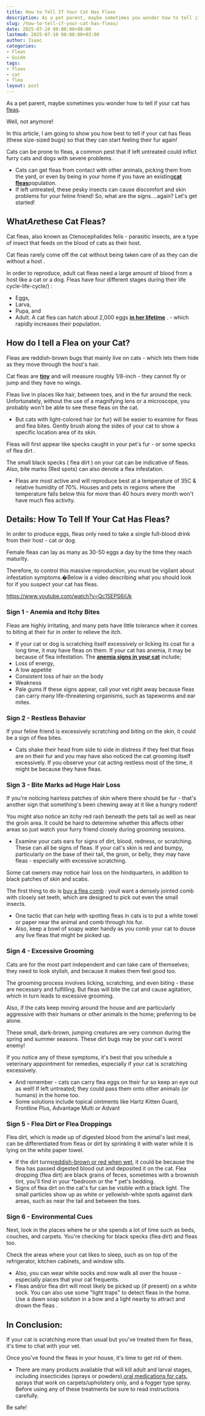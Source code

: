 ```yaml
---
title: How to Tell If Your Cat Has Fleas
description: As a pet parent, maybe sometimes you wonder how to tell if your cat has fleas. Well, not anymore! In this article, I am going to show you how best to tell if...
slug: /how-to-tell-if-your-cat-has-fleas/
date: 2025-07-10 00:00:00+00:00
lastmod: 2025-07-10 00:00:00+03:00
author: Isaac
categories:
- Fleas
- Guide
tags:
- fleas
- cat
- flea
layout: post
---
```

As a pet parent, maybe sometimes you wonder how to tell if your cat has [fleas](https://pestpolicy.com/cat-fleas-vs-dog-fleas/).

Well, not anymore!

In this article, I am going to show you how best to tell if your cat has fleas (these size-sized bugs) so that they can start feeling their fur again!

Cats can be prone to fleas, a common pest that if left untreated could inflict furry cats and
dogs
with severe problems.
- Cats can get fleas from contact with other animals, picking them from the yard, or even by being in your home if you have an existing[**cat fleas**](https://extension.psu.edu/cat-fleas)population.
- If left untreated, these pesky insects can cause discomfort and skin problems for your feline friend!
So, what are the signs....again? Let's get started!

## What*Are*these Cat Fleas?
Cat fleas, also known as Ctenocephalides felis - parasitic insects, are a type of insect that feeds on the blood of cats as their host.

Cat fleas rarely come off the cat without being taken care of as they can
die without a host
.

In order to reproduce, adult cat fleas need a large amount of blood from a host like a cat or a dog. Fleas have four different stages during
their life cycle-life-cycle/)
:
- Eggs,
- Larva,
- Pupa, and
- Adult.
A cat flea can hatch about 2,000 eggs
[**in her lifetime**](https://www.vet.cornell.edu/departments-centers-and-institutes/cornell-feline-health-center/health-information/feline-health-topics/fleas-source-torment-your-cat)
. - which rapidly increases their population.
## How do I tell a Flea on your Cat?
Fleas are reddish-brown bugs that mainly live on cats - which lets them hide as they move through the host's hair.

Cat fleas are
[**tiny**](https://entnemdept.ufl.edu/creatures/urban/occas/catflea.htm)
and will measure roughly 1/8-inch - they cannot fly or jump and they have no wings.

Fleas live in places like hair, between toes, and in the fur around the neck. Unfortunately, without the use of a magnifying lens or a microscope, you probably won't be able to see these fleas on the cat.
- But cats with light-colored hair (or fur) will be easier to examine for fleas and flea bites.
Gently brush along the sides of your cat to show a specific location area of its skin.

Fleas will first appear like specks caught in your pet's fur - or some
specks of flea dirt
.

The small black specks (
flea dirt
) on your cat can be indicative of fleas. Also, bite marks (Red spots) can also denote a flea infestation.
- Fleas are most active and will reproduce best at a temperature of 35C & relative humidity of 70%.
Houses and pets in regions where the temperature falls below this for more than 40 hours every month won't have much flea activity.
## Details: How To Tell If Your Cat Has Fleas?
In order to produce eggs, fleas only need to take a single full-blood drink from their host - cat or dog.

Female fleas can lay as many as 30-50 eggs a day by the time they reach maturity.

Therefore, to control this massive reproduction, you must be vigilant about infestation symptoms.�Below is a video describing what you should look for if you suspect your cat has fleas.

https://www.youtube.com/watch?v=Qc15EPS6iUk
### Sign 1 - Anemia and Itchy Bites
Fleas are highly irritating, and many pets have little tolerance when it comes to biting at their fur in order to relieve the itch.
- If your cat or dog is scratching itself excessively or licking its coat for a long time, it may have fleas on them.
If your cat has anemia, it may be because of flea infestation. The
[**anemia signs in your cat**](https://ecommons.cornell.edu/bitstream/handle/1813/34727/Vet_FHT_1990_Fall.pdf?sequence=1)
include;
- Loss of energy,
- A low appetite
- Consistent loss of hair on the body
- Weakness
- Pale gums
If these signs appear, call your vet right away because fleas can carry many life-threatening organisms, such as tapeworms and ear mites.
### Sign 2 - Restless Behavior
If your feline friend is excessively scratching and biting on the skin, it could be a sign of flea bites.
- Cats shake their head from side to side in distress if they feel that fleas are on their fur and you may have also noticed the cat grooming itself excessively.
If you observe your cat acting restless most of the time, it might be because they have fleas.
### Sign 3 - Bite Marks ad Huge Hair Loss
If you're noticing hairless patches of skin where there should be fur - that's another sign that something's been chewing away at it like a hungry rodent!

You might also notice an itchy red rash beneath the pets tail as well as near the groin area. It could be hard to determine whether this affects other areas so just watch your furry friend closely during grooming sessions.
- Examine your cats ears for signs of dirt, blood, redness, or scratching. These can all be signs of fleas.
If your cat's skin is red and bumpy, particularly on the base of their tail, the groin, or belly, they may have fleas - especially with excessive scratching.

Some cat owners may notice hair loss on the hindquarters, in addition to black patches of skin and scabs.

The first thing to do is
[buy a flea comb](https://pestpolicy.com/best-flea-comb-for-cats/)
: youll want a densely jointed comb with closely set teeth, which are designed to pick out even the small insects.
- One tactic that can help with spotting fleas in cats is to put a white towel or paper near the animal and comb through his fur.
- Also, keep a bowl of soapy water handy as you comb your cat to douse any live fleas that might be picked up.
### Sign 4 - Excessive Grooming
Cats are for the most part independent and can take care of themselves; they need to look stylish, and because it makes them feel good too.

The grooming process involves licking, scratching, and even biting - these are necessary and fulfilling. But fleas will bite the cat and cause agitation, which in turn leads to excessive grooming.

Also, if the cats keep moving around the house and are particularly aggressive with their humans or other animals in the home; preferring to be alone.

These small, dark-brown, jumping creatures are very common during the spring and summer seasons. These dirt bugs may be your cat's worst enemy!

If you notice any of these symptoms, it's best that you schedule a veterinary appointment for remedies, especially if your cat is scratching excessively.
- And remember - cats can carry flea eggs on their fur so keep an eye out as well! If left untreated; they could pass them onto other animals (or humans) in the home too.
- Some solutions include topical ointments like Hartz Kitten Guard, Frontline Plus, Advantage Multi or Advant
### Sign 5 - Flea Dirt or Flea Droppings
Flea dirt, which is made up of digested blood from the animal's last meal, can be differentiated from fleas or dirt by sprinkling it with water while it is lying on the white paper towel.
- If the dirt turns[reddish-brown or red when wet](https://www.vetmed.ucdavis.edu/hospital/animal-health-topics/dermatology-fact-sheets), it could be because the flea has passed digested blood out and deposited it on the cat.
Flea dropping (flea dirt) are black grains of feces, sometimes with a brownish tint, you'll find in your
*bedroom or the *
pet's bedding.
- Signs of flea dirt on the cat's fur can be visible with a black light. The small particles show up as white or yellowish-white spots against dark areas, such as near the tail and between the toes.
### Sign 6 - Environmental Cues
Next, look in the places where he or she spends a lot of time such as beds, couches, and carpets. You're checking for black specks (flea dirt) and fleas too.

Check the areas where your cat likes to sleep, such as on top of the refrigerator, kitchen cabinets, and window sills.
- Also, you can wear white socks and now walk all over the house - especially places that your cat frequents.
- Fleas and/or flea dirt will most likely be picked up (if present) on a white sock.
You can also use some "light traps" to detect fleas in the home. Use a dawn soap solution in a bow and a light nearby to
attract and drown the fleas
.
## In Conclusion:
If your cat is scratching more than usual but you've treated them for fleas, it's time to chat with your vet.

Once you've found the fleas in your house, it's time to get rid of them.
- There are many products available that will kill adult and larval stages, including insecticides (sprays or powders),[oral medications for cats](https://pestpolicy.com/best-flea-treatment-for-cats/), sprays that work on carpets/upholstery only, and a fogger type spray.
Before using any of these treatments be sure to read instructions carefully.

Be safe!